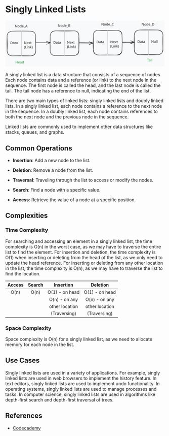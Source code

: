 # Singly Linked Lists

![Singly_Linked_List](Linked_List_bg.svg)

A singly linked list is a data structure that consists of a sequence of nodes. Each node contains data and a reference (or link) to the next node in the sequence. The first node is called the head, and the last node is called the tail. The tail node has a reference to null, indicating the end of the list.

There are two main types of linked lists: singly linked lists and doubly linked lists. In a singly linked list, each node contains a reference to the next node in the sequence. In a doubly linked list, each node contains references to both the next node and the previous node in the sequence.

Linked lists are commonly used to implement other data structures like stacks, queues, and graphs.

## Common Operations

- **Insertion**: Add a new node to the list.

- **Deletion**: Remove a node from the list.

- **Traversal**: Traveling through the list to access or modify the nodes.

- **Search**: Find a node with a specific value.

- **Access**: Retrieve the value of a node at a specific position.

## Complexities

### Time Complexity

For searching and accessing an element in a singly linked list, the time complexity is O(n) in the worst case, as we may have to traverse the entire list to find the element. For insertion and deletion, the time complexity is O(1) when inserting or deleting from the head of the list, as we only need to update the head reference. For inserting or deleting from any other location in the list, the time complexity is O(n), as we may have to traverse the list to find the location.

| Access | Search |   Insertion    |    Deletion    |
| :----: | :----: | :------------: | :------------: |
|  O(n)  |  O(n)  | O(1) - on head | O(1) - on head |
|        |        | O(n) - on any  | O(n) - on any  |
|        |        | other location | other location |
|        |        |  (Traversing)  |  (Traversing)  |

### Space Complexity

Space complexity is O(n) for a singly linked list, as we need to allocate memory for each node in the list.

## Use Cases

Singly linked lists are used in a variety of applications. For example, singly linked lists are used in web browsers to implement the history feature. In text editors, singly linked lists are used to implement undo functionality. In operating systems, singly linked lists are used to manage processes and tasks. In computer science, singly linked lists are used in algorithms like depth-first search and depth-first traversal of trees.

## References

- [Codecademy](https://www.codecademy.com)
